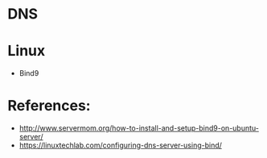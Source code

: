 # DNS


# Linux
* Bind9

# References:
* http://www.servermom.org/how-to-install-and-setup-bind9-on-ubuntu-server/
* https://linuxtechlab.com/configuring-dns-server-using-bind/
